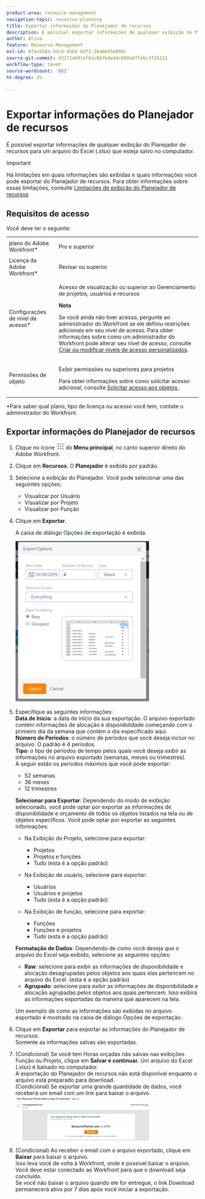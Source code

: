 ```yaml
---
product-area: resource-management
navigation-topic: resource-planning
title: Exportar informações do Planejador de recursos
description: É possível exportar informações de qualquer exibição do Planejador de recursos para um arquivo do Excel (.xlsx) que esteja salvo no computador.
author: Alina
feature: Resource Management
exl-id: 07acd28a-5dc0-45b4-bdf2-20abbd5e098c
source-git-commit: d3172a681ef6ac8b7bde44c680ad7febc3f26121
workflow-type: tm+mt
source-wordcount: '661'
ht-degree: 3%

---
```


# Exportar informações do Planejador de recursos

É possível exportar informações de qualquer exibição do Planejador de recursos para um arquivo do Excel (.xlsx) que esteja salvo no computador.

>[!IMPORTANT]
>
>Há limitações em quais informações são exibidas e quais informações você pode exportar do Planejador de recursos. Para obter informações sobre essas limitações, consulte [Limitações de exibição do Planejador de recursos](../../resource-mgmt/resource-planning/resource-planner-display-limitations.md)

## Requisitos de acesso

Você deve ter o seguinte:

<table style="table-layout:auto"> 
 <col> 
 <col> 
 <tbody> 
  <tr> 
   <td role="rowheader">plano do Adobe Workfront*</td> 
   <td> <p>Pro e superior</p> </td> 
  </tr> 
  <tr> 
   <td role="rowheader">Licença da Adobe Workfront*</td> 
   <td> <p>Revisar ou superior <!--
      <MadCap:conditionalText data-mc-conditions="QuicksilverOrClassic.Draft mode">
       (this seems to be the case in NWE only, not classic. Waiting on Vazgen's response for this)
      </MadCap:conditionalText>
     --></p> </td> 
  </tr> 
  <tr> 
   <td role="rowheader">Configurações de nível de acesso*</td> 
   <td> <p>Acesso de visualização ou superior ao Gerenciamento de projetos, usuários e recursos</p> <p><b>Nota</b>

Se você ainda não tiver acesso, pergunte ao administrador do Workfront se ele definiu restrições adicionais em seu nível de acesso. Para obter informações sobre como um administrador do Workfront pode alterar seu nível de acesso, consulte <a href="../../administration-and-setup/add-users/configure-and-grant-access/create-modify-access-levels.md" class="MCXref xref">Criar ou modificar níveis de acesso personalizados</a>.</p> </td>
</tr> 
  <tr> 
   <td role="rowheader">Permissões de objeto</td> 
   <td> <p>Exibir permissões ou superiores para projetos</p> <p>Para obter informações sobre como solicitar acesso adicional, consulte <a href="../../workfront-basics/grant-and-request-access-to-objects/request-access.md" class="MCXref xref">Solicitar acesso aos objetos </a>.</p> </td> 
  </tr> 
 </tbody> 
</table>

&#42;Para saber qual plano, tipo de licença ou acesso você tem, contate o administrador do Workfront.

## Exportar informações do Planejador de recursos

1. Clique no ícone ![](assets/main-menu-icon.png) do **Menu principal**, no canto superior direito do Adobe Workfront.

1. Clique em **Recursos**. O **Planejador** é exibido por padrão.

1. Selecione a exibição do Planejador. Você pode selecionar uma das seguintes opções:

   * Visualizar por Usuário
   * Visualizar por Projeto
   * Visualizar por Função

1. Clique em **Exportar**.

   A caixa de diálogo Opções de exportação é exibida.

   ![](assets/rp-export-options-box-350x421.png)

1. Especifique as seguintes informações:\
   **Data de Início**: a data de início da sua exportação. O arquivo exportado contém informações de alocação e disponibilidade começando com o primeiro dia da semana que contém o dia especificado aqui.\
   **Número de Períodos**: o número de períodos que você deseja incluir no arquivo. O padrão é 4 períodos.\
   **Tipo**: o tipo de períodos de tempo pelos quais você deseja exibir as informações no arquivo exportado (semanas, meses ou trimestres).\
   A seguir estão os períodos máximos que você pode exportar:

   * 52 semanas
   * 36 meses
   * 12 trimestres

   **Selecionar para Exportar**: Dependendo do modo de exibição selecionado, você pode optar por exportar as informações de disponibilidade e orçamento de todos os objetos listados na tela ou de objetos específicos.
Você pode optar por exportar as seguintes informações:

   * Na Exibição do Projeto, selecione para exportar:

      * Projetos
      * Projetos e funções
      * Tudo (esta é a opção padrão)

   * Na Exibição de usuário, selecione para exportar:

      * Usuários
      * Usuários e projetos
      * Tudo (esta é a opção padrão)

   * Na Exibição de função, selecione para exportar:

      * Funções
      * Funções e projetos
      * Tudo (esta é a opção padrão)

   **Formatação de Dados**: Dependendo de como você deseja que o arquivo do Excel seja exibido, selecione as seguintes opções:

   * **Raw**: selecione para exibir as informações de disponibilidade e alocação desagrupadas pelos objetos aos quais elas pertencem no arquivo do Excel. (esta é a opção padrão)
   * **Agrupado**: selecione para exibir as informações de disponibilidade e alocação agrupadas pelos objetos aos quais pertencem. Isso exibirá as informações exportadas da maneira que aparecem na tela.

   Um exemplo de como as informações são exibidas no arquivo exportado é mostrado na caixa de diálogo Opções de exportação.

1. Clique em **Exportar** para exportar as informações do Planejador de recursos.\
   Somente as informações salvas são exportadas.

1. (Condicional) Se você tem Horas orçadas não salvas nas exibições Função ou Projeto, clique em **Salvar e continuar.**
Um arquivo do Excel (.xlsx) é baixado no computador.\
   A exportação do Planejador de recursos não está disponível enquanto o arquivo está preparado para download.\
   (Condicional) Se exportar uma grande quantidade de dados, você receberá um email com um link para baixar o arquivo.\
   ![RP_email_with_exports_planner_attached.png](assets/rp-eamil-with-exported-planner-attached-350x116.png)

1. (Condicional) Ao receber o email com o arquivo exportado, clique em **Baixar** para baixar o arquivo.\
   Isso leva você de volta à Workfront, onde é possível baixar o arquivo.\
   Você deve estar conectado ao Workfront para que o download seja concluído.\
   Se você não baixar o arquivo quando ele for entregue, o link Download permanecerá ativo por 7 dias após você iniciar a exportação.

